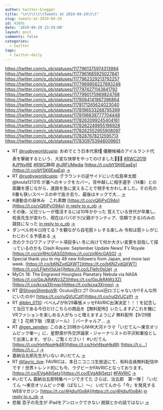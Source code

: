 ```yaml
---
author: twitter-blogger
title: "\n\t\t\t\tTweets at 2019-09-29\t\t"
slug: tweets-at-2019-09-29
id: 41691
date: '2019-09-29 23:59:00'
layout: post
comments: false
categories:
  - twitter
tags:
  - twitter-daily
---
```


https://twitter.com/o_ob/statuses/1177961375974313984 https://twitter.com/o_ob/statuses/1177961685925027841 https://twitter.com/o_ob/statuses/1177962329213792257 https://twitter.com/o_ob/statuses/1177969856227893248 https://twitter.com/o_ob/statuses/1177974271143841792 https://twitter.com/o_ob/statuses/1177990175969824768 https://twitter.com/o_ob/statuses/1178064141967396864 https://twitter.com/o_ob/statuses/1178171265624023040 https://twitter.com/o_ob/statuses/1178196533268795399 https://twitter.com/o_ob/statuses/1178196838777704448 https://twitter.com/o_ob/statuses/1178262099245404161 https://twitter.com/o_ob/statuses/1178262249955196928 https://twitter.com/o_ob/statuses/1178262552955908097 https://twitter.com/o_ob/statuses/1178287678212595713 https://twitter.com/o_ob/statuses/1178309753946009601  

*   RT [@rugbyworldcupjp](https://twitter.com/rugbyworldcupjp): おめでとう日本代表❗🎉 優勝候補のアイルランド代表を撃破するという、大変な快挙をやってのけました👏👏👏 [#RWC2019](https://twitter.com/search?q=%23RWC2019&src=hash) [#JPNvIRE](https://twitter.com/search?q=%23JPNvIRE&src=hash) [#RWC](https://twitter.com/search?q=%23RWC&src=hash)静岡 [@JRFUMedia](https://twitter.com/JRFUMedia) [https://t.co/bYSK6EaaEg](https://t.co/bYSK6EaaEg) [->](https://twitter.com/o_ob/statuses/1177961375974313984)
*   RT [@rugbyworldcupjp](https://twitter.com/rugbyworldcupjp): グラウンドの逆サイドにいた松島幸太朗@kouta121315 が裏へのキックをカバー。背中越しに相手選手（14番）との距離を感じながら、進路を急に変えることで相手をかわしました。その先の6番も狭いスペースの中で抜き去り、最後はキックで大… [->](https://twitter.com/o_ob/statuses/1177961685925027841)
*   #運動会の昼休み　これ素敵 [https://t.co/vQ6iPyO94o](https://t.co/vQ6iPyO94o) [in reply to o_ob](https://twitter.com/o_ob/statuses/1177845230701121541) [->](https://twitter.com/o_ob/statuses/1177962329213792257)
*   その後、父兄リレーが復活するには10年かかった 覚えている世代が卒業し、校長先生が変わり、現在はパパボラ(父親ボランティア、信頼できる)のみの競技になった [in reply to o_ob](https://twitter.com/o_ob/statuses/1177831320539385856) [->](https://twitter.com/o_ob/statuses/1177969856227893248)
*   ダンベル何キロ持てる？を観ながら自宅筋トレする楽しみ 令和は筋トレがじわじわくる予感ある [->](https://twitter.com/o_ob/statuses/1177974271143841792)
*   次のクラロワアップデート項目多い 冬に向けて何か大きい変更を目指して探っているのかも Clash Royale: September Update News! TV Royale [https://t.co/zirRHcGASG](https://t.co/zirRHcGASG) [->](https://twitter.com/o_ob/statuses/1177990175969824768)
*   Special thank you to my 48 new followers from Japan, and more last week. [https://t.co/b6NZvdQXWT](https://t.co/b6NZvdQXWT) [https://t.co/LFIehr0sUe](https://t.co/LFIehr0sUe) [->](https://twitter.com/o_ob/statuses/1178064141967396864)
*   MyCn 18: The Engraved Hourglass Planetary Nebula via NASA [https://t.co/GpJkRAWz3Z](https://t.co/GpJkRAWz3Z) [https://t.co/kcxa3Xrnqo](https://t.co/kcxa3Xrnqo) [->](https://twitter.com/o_ob/statuses/1178171265624023040)
*   RT [@ShogoShimboVR](https://twitter.com/ShogoShimboVR): Oculus旧ロゴ? Oculus旧ロゴじゃないか!!そんな所にいたのか! [https://t.co/ruQVlJCzIf](https://t.co/ruQVlJCzIf) [->](https://twitter.com/o_ob/statuses/1178196533268795399)
*   RT [@bbn_0110](https://twitter.com/bbn_0110): べべん♪が9/29幕張メッセFAVRIC出演決定！！！を記念して当日である今日だけこちらの商品を【無料配布】いたします♪これを機に VRファションを楽しめる人がもっと増えますように♪ 無料配布【9/29限定！】花柄下駄（厚底ソール） | バーチャルア… [->](https://twitter.com/o_ob/statuses/1178196838777704448)
*   RT [@gen_senden](https://twitter.com/gen_senden): このあと20時からNHK大河ドラマ「いだてん〜東京オリムピック噺〜」に、星野源が外交評論家・ジャーナリストの平沢和重役として出演します。 ぜひ、ご覧ください！ #いだてん [https://t.co/HxhNxqHk4R](https://t.co/HxhNxqHk4R) [https://t.c…](https://t.c…) [->](https://twitter.com/o_ob/statuses/1178262099245404161)
*   嘉納治五郎先生がいない #いだてん [->](https://twitter.com/o_ob/statuses/1178262249955196928)
*   RT [@favric_live](https://twitter.com/favric_live): FAVRICは、本日ニコニコ生放送にて、有料会員無料配信中です！世界トレンド的にも今、ラグビーかFAVRICとなっております。 [https://t.co/EVgA8j5etz](https://t.co/EVgA8j5etz) [#FAVRIC](https://twitter.com/search?q=%23FAVRIC&src=hash) [->](https://twitter.com/o_ob/statuses/1178262552955908097)
*   #いだてん 嘉納治五郎特集ページできてた さらば、治五郎　第一弾 | 『いだてん 〜東京オリムピック噺（ばなし）〜』 いだてんから「今」を発見するWEBマガジン [https://t.co/4Hdiuf0o8A](https://t.co/4Hdiuf0o8A) [in reply to o_ob](https://twitter.com/o_ob/statuses/1178262249955196928) [->](https://twitter.com/o_ob/statuses/1178287678212595713)
*   悲報 息子の先生が iPadをアンロックできない 脱獄とかの話ではない [->](https://twitter.com/o_ob/statuses/1178309753946009601)